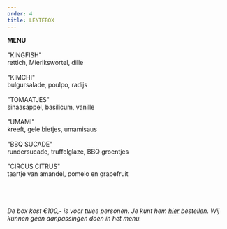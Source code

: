 ```yaml
---
order: 4
title: LENTEBOX
---
```

**MENU**\
\
"KINGFISH"\
rettich, Mierikswortel, dille  \
\
"KIMCHI"\
bulgursalade, poulpo, radijs \
\
"TOMAATJES"\
sinaasappel, basilicum, vanille  \
\
"UMAMI"\
kreeft, gele bietjes, umamisaus\
\
"BBQ SUCADE"\
rundersucade, truffelglaze, BBQ groentjes\
\
"CIRCUS CITRUS"\
taartje van amandel, pomelo en grapefruit\
\
\
\
\
*De box kost €100,- is voor twee personen. Je kunt hem [hier](https://wwc.resengo.com/indexframe?companyShortCode=Restaurant_Jaime_van_Heije_Ouderkerk_ad_Amstel&Lang=NL&url=pq%2FFsL5gXV3FwLxirI%2BhvZuhwV2JnpdSlZWpwFydv7m%2BwM61nbehoXN2gnmgf3ZnalSAp6N1eI1raISZlJV2emNLinaZf155e6Cbm4dwf3F4n3WUiV6YhJyVnI5ja41qdk6bi6l4i4VsoZ53gFyWhYCBdbjPoF2ty6SqYp3Flw%3D%3D) bestellen. Wij kunnen geen aanpassingen doen in het menu.*